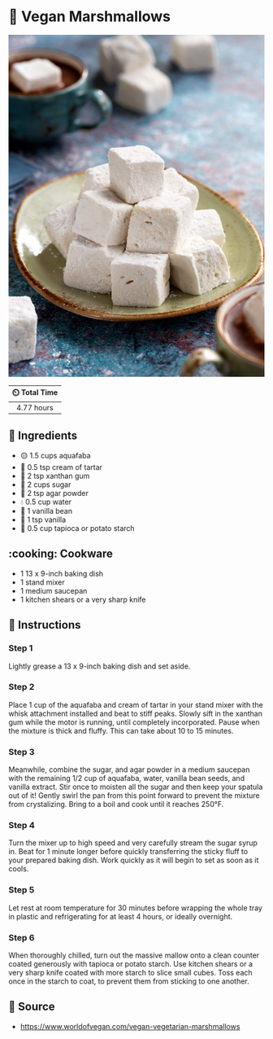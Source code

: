 # :dango: Vegan Marshmallows

![Vegan Marshmallows](../assets/images/vegan-marshmallows.jpg)

| :timer_clock: Total Time |
|:-----------------------: |
| 4.77 hours |

## :salt: Ingredients

- :yellow_circle: 1.5 cups aquafaba
- :rice: 0.5 tsp cream of tartar
- :candy: 2 tsp xanthan gum
- :candy: 2 cups sugar
- :dash: 2 tsp agar powder
- :droplet: 0.5 cup water
- :icecream: 1 vanilla bean
- :icecream: 1 tsp vanilla
- :potato: 0.5 cup tapioca or potato starch

## :cooking: Cookware

- 1 13 x 9-inch baking dish
- 1 stand mixer
- 1 medium saucepan
- 1 kitchen shears or a very sharp knife

## :pencil: Instructions

### Step 1

Lightly grease a 13 x 9-inch baking dish and set aside.

### Step 2

Place 1 cup of the aquafaba and cream of tartar in your stand mixer with the whisk attachment installed and beat to
stiff peaks. Slowly sift in the xanthan gum while the motor is running, until completely incorporated. Pause when the
mixture is thick and fluffy. This can take about 10 to 15 minutes.

### Step 3

Meanwhile, combine the sugar, and agar powder in a medium saucepan with the remaining 1/2 cup of aquafaba, water,
vanilla bean seeds, and vanilla extract. Stir once to moisten all the sugar and then keep your spatula out of it! Gently
swirl the pan from this point forward to prevent the mixture from crystalizing. Bring to a boil and cook until it
reaches 250°F.

### Step 4

Turn the mixer up to high speed and very carefully stream the sugar syrup in. Beat for 1 minute longer before quickly
transferring the sticky fluff to your prepared baking dish. Work quickly as it will begin to set as soon as it cools.

### Step 5

Let rest at room temperature for 30 minutes before wrapping the whole tray in plastic and refrigerating for at least 4
hours, or ideally overnight.

### Step 6

When thoroughly chilled, turn out the massive mallow onto a clean counter coated generously with tapioca or potato
starch. Use kitchen shears or a very sharp knife coated with more starch to slice small cubes. Toss each once in the
starch to coat, to prevent them from sticking to one another.

## :link: Source

- <https://www.worldofvegan.com/vegan-vegetarian-marshmallows>
